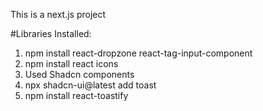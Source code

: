 This is a next.js project



#Libraries Installed:
1. npm install react-dropzone react-tag-input-component
2. npm install react icons
3. Used Shadcn components
4. npx shadcn-ui@latest add toast
5. npm install react-toastify